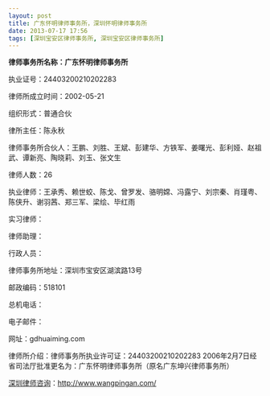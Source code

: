 ```yaml
---
layout: post
title: 广东怀明律师事务所，深圳怀明律师事务所
date: 2013-07-17 17:56
tags: [深圳宝安区律师事务所, 深圳宝安区律师事务所]
---
```

<strong>律师事务所名称：广东怀明律师事务所</strong>

执业证号：24403200210202283

律师所成立时间：2002-05-21

组织形式：普通合伙

律所主任：陈永秋

律师事务所合伙人：王鹏、刘胜、王斌、彭建华、方铁军、姜曙光、彭利娅、赵祖武、谭新亮、陶晓莉、刘玉、张文生

律师人数：26

执业律师：王承秀、赖世蛟、陈戈、曾罗发、骆明嫦、冯露宁、刘宗秦、肖瑾粤、陈侠升、谢羽茜、郑三军、梁绘、毕红雨

实习律师：

律师助理：

行政人员：

律师事务所地址：深圳市宝安区湖滨路13号

邮政编码：518101

总机电话：

电子邮件：

网址：gdhuaiming.com

律师所介绍：律师事务所执业许可证：24403200210202283 2006年2月7日经省司法厅批准更名为：广东怀明律师事务所（原名广东坤兴律师事务所）

<a href="http://www.wangpingan.com/">深圳律师咨询</a>：<a href="http://www.wangpingan.com/">http://www.wangpingan.com/</a>

